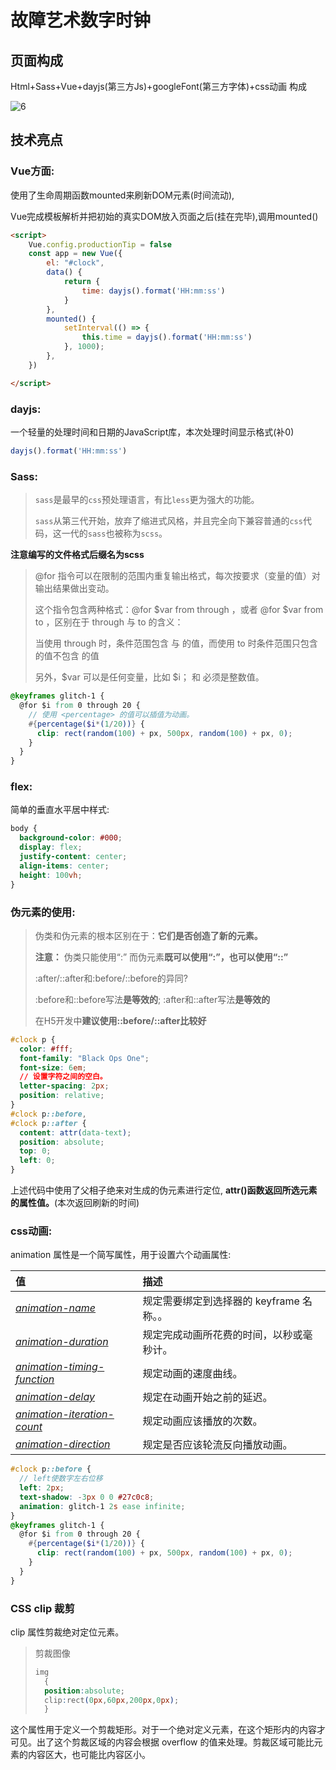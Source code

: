# 故障艺术数字时钟
## 页面构成

Html+Sass+Vue+dayjs(第三方Js)+googleFont(第三方字体)+css动画 构成

![6](https://gitee.com/Rt_hum/drawing-bed/raw/master/imgs/1627105106.gif)

## 技术亮点

### Vue方面:

使用了生命周期函数mounted来刷新DOM元素(时间流动),

Vue完成模板解析并把初始的真实DOM放入页面之后(挂在完毕),调用mounted()

```html
<script>
    Vue.config.productionTip = false
    const app = new Vue({
        el: "#clock",
        data() {
            return {
                time: dayjs().format('HH:mm:ss')
            }
        },
        mounted() {
            setInterval(() => {
                this.time = dayjs().format('HH:mm:ss')
            }, 1000);
        },
    })

</script>
```

### dayjs:

一个轻量的处理时间和日期的JavaScript库，本次处理时间显示格式(补0)

```js
dayjs().format('HH:mm:ss')
```

### Sass:

> `sass`是最早的`css`预处理语言，有比`less`更为强大的功能。
>
> `sass`从第三代开始，放弃了缩进式风格，并且完全向下兼容普通的`css`代码，这一代的`sass`也被称为`scss`。

**注意编写的文件格式后缀名为scss**

> @for 指令可以在限制的范围内重复输出格式，每次按要求（变量的值）对输出结果做出变动。
>
> 这个指令包含两种格式：@for $var from <start> through <end>，或者 @for $var from <start> to <end>，区别在于 through 与 to 的含义：
>
> 当使用 through 时，条件范围包含 <start> 与 <end> 的值，而使用 to 时条件范围只包含 <start> 的值不包含 <end> 的值
>
> 另外，$var 可以是任何变量，比如 $i；<start> 和 <end> 必须是整数值。

```scss
@keyframes glitch-1 {
  @for $i from 0 through 20 {
    // 使用 <percentage> 的值可以插值为动画。
    #{percentage($i*(1/20))} {
      clip: rect(random(100) + px, 500px, random(100) + px, 0);
    }
  }
}
```

### flex:

简单的垂直水平居中样式:

```css
body {
  background-color: #000;
  display: flex;
  justify-content: center;
  align-items: center;
  height: 100vh;
}
```

### 伪元素的使用:

> 伪类和伪元素的根本区别在于：**它们是否创造了新的元素。**
>
> **注意：**
> 伪类只能使用“:”
> 而伪元素**既可以使用“:”，也可以使用“::”**
>
> :after/::after和:before/::before的异同?
>
> :before和::before写法**是等效的**; :after和::after写法**是等效的**
>
> 在H5开发中**建议使用::before/::after比较好**

```css
#clock p {
  color: #fff;
  font-family: "Black Ops One";
  font-size: 6em;
  // 设置字符之间的空白。
  letter-spacing: 2px;
  position: relative;
}
#clock p::before,
#clock p::after {
  content: attr(data-text);
  position: absolute;
  top: 0;
  left: 0;
}
```

上述代码中使用了父相子绝来对生成的伪元素进行定位, **attr()函数返回所选元素的属性值。**(本次返回刷新的时间)

### css动画:

animation 属性是一个简写属性，用于设置六个动画属性:

| 值                                                                                                 | 描述                                     |
| :------------------------------------------------------------------------------------------------- | :--------------------------------------- |
| *[animation-name](https://www.w3school.com.cn/cssref/pr_animation-name.asp)*                       | 规定需要绑定到选择器的 keyframe 名称。。 |
| *[animation-duration](https://www.w3school.com.cn/cssref/pr_animation-duration.asp)*               | 规定完成动画所花费的时间，以秒或毫秒计。 |
| *[animation-timing-function](https://www.w3school.com.cn/cssref/pr_animation-timing-function.asp)* | 规定动画的速度曲线。                     |
| *[animation-delay](https://www.w3school.com.cn/cssref/pr_animation-delay.asp)*                     | 规定在动画开始之前的延迟。               |
| *[animation-iteration-count](https://www.w3school.com.cn/cssref/pr_animation-iteration-count.asp)* | 规定动画应该播放的次数。                 |
| *[animation-direction](https://www.w3school.com.cn/cssref/pr_animation-direction.asp)*             | 规定是否应该轮流反向播放动画。           |

```scss
#clock p::before {
  // left使数字左右位移
  left: 2px;
  text-shadow: -3px 0 0 #27c0c8;
  animation: glitch-1 2s ease infinite;
}
@keyframes glitch-1 {
  @for $i from 0 through 20 {
    #{percentage($i*(1/20))} {
      clip: rect(random(100) + px, 500px, random(100) + px, 0);
    }
  }
}
```

### CSS clip 裁剪

clip 属性剪裁绝对定位元素。

> 剪裁图像
>
> ```css
> img
>   {
>   position:absolute;
>   clip:rect(0px,60px,200px,0px);
>   }
> ```

这个属性用于定义一个剪裁矩形。对于一个绝对定义元素，在这个矩形内的内容才可见。出了这个剪裁区域的内容会根据 overflow 的值来处理。剪裁区域可能比元素的内容区大，也可能比内容区小。

